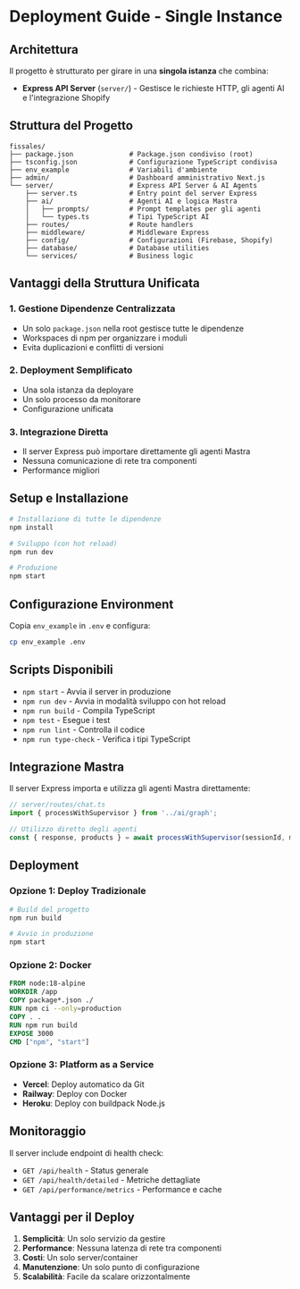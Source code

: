 # Deployment Guide - Single Instance

## Architettura

Il progetto è strutturato per girare in una **singola istanza** che combina:

- **Express API Server** (`server/`) - Gestisce le richieste HTTP, gli agenti AI e l'integrazione Shopify

## Struttura del Progetto

```
fissales/
├── package.json              # Package.json condiviso (root)
├── tsconfig.json             # Configurazione TypeScript condivisa
├── env_example               # Variabili d'ambiente
├── admin/                    # Dashboard amministrativo Next.js
└── server/                   # Express API Server & AI Agents
    ├── server.ts             # Entry point del server Express
    ├── ai/                   # Agenti AI e logica Mastra
    │   ├── prompts/          # Prompt templates per gli agenti
    │   └── types.ts          # Tipi TypeScript AI
    ├── routes/               # Route handlers
    ├── middleware/           # Middleware Express
    ├── config/               # Configurazioni (Firebase, Shopify)
    ├── database/             # Database utilities
    └── services/             # Business logic
```

## Vantaggi della Struttura Unificata

### 1. **Gestione Dipendenze Centralizzata**
- Un solo `package.json` nella root gestisce tutte le dipendenze
- Workspaces di npm per organizzare i moduli
- Evita duplicazioni e conflitti di versioni

### 2. **Deployment Semplificato**
- Una sola istanza da deployare
- Un solo processo da monitorare
- Configurazione unificata

### 3. **Integrazione Diretta**
- Il server Express può importare direttamente gli agenti Mastra
- Nessuna comunicazione di rete tra componenti
- Performance migliori

## Setup e Installazione

```bash
# Installazione di tutte le dipendenze
npm install

# Sviluppo (con hot reload)
npm run dev

# Produzione
npm start
```

## Configurazione Environment

Copia `env_example` in `.env` e configura:

```bash
cp env_example .env
```

## Scripts Disponibili

- `npm start` - Avvia il server in produzione
- `npm run dev` - Avvia in modalità sviluppo con hot reload
- `npm run build` - Compila TypeScript
- `npm test` - Esegue i test
- `npm run lint` - Controlla il codice
- `npm run type-check` - Verifica i tipi TypeScript

## Integrazione Mastra

Il server Express importa e utilizza gli agenti Mastra direttamente:

```typescript
// server/routes/chat.ts
import { processWithSupervisor } from '../ai/graph';

// Utilizzo diretto degli agenti
const { response, products } = await processWithSupervisor(sessionId, message);
```

## Deployment

### Opzione 1: Deploy Tradizionale
```bash
# Build del progetto
npm run build

# Avvio in produzione
npm start
```

### Opzione 2: Docker
```dockerfile
FROM node:18-alpine
WORKDIR /app
COPY package*.json ./
RUN npm ci --only=production
COPY . .
RUN npm run build
EXPOSE 3000
CMD ["npm", "start"]
```

### Opzione 3: Platform as a Service
- **Vercel**: Deploy automatico da Git
- **Railway**: Deploy con Docker
- **Heroku**: Deploy con buildpack Node.js

## Monitoraggio

Il server include endpoint di health check:
- `GET /api/health` - Status generale
- `GET /api/health/detailed` - Metriche dettagliate
- `GET /api/performance/metrics` - Performance e cache

## Vantaggi per il Deploy

1. **Semplicità**: Un solo servizio da gestire
2. **Performance**: Nessuna latenza di rete tra componenti
3. **Costi**: Un solo server/container
4. **Manutenzione**: Un solo punto di configurazione
5. **Scalabilità**: Facile da scalare orizzontalmente
